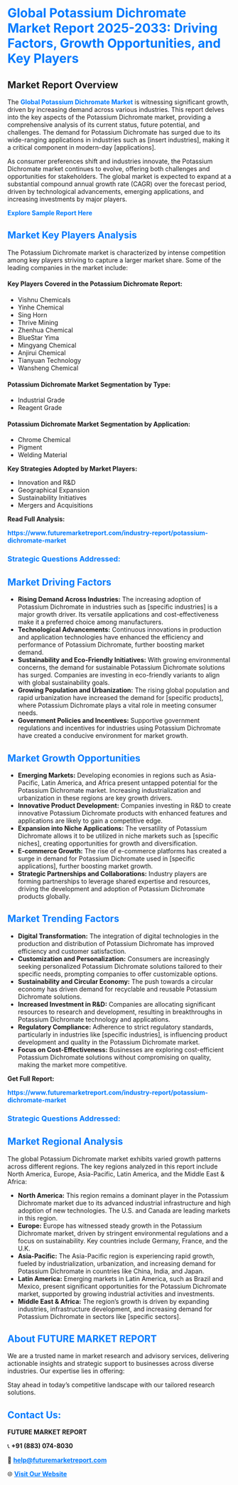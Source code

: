 <h1 style="color: #007BFF;">Global Potassium Dichromate Market Report 2025-2033: Driving Factors, Growth Opportunities, and Key Players</h1>

<section id="overview">
<h2>Market Report Overview</h2>
<p>The <a href="https://www.futuremarketreport.com/industry-report/potassium-dichromate-market" style="color: #007BFF; text-decoration: none;"><strong>Global Potassium Dichromate Market</strong></a> is witnessing significant growth, driven by increasing demand across various industries. This report delves into the key aspects of the Potassium Dichromate market, providing a comprehensive analysis of its current status, future potential, and challenges. The demand for Potassium Dichromate has surged due to its wide-ranging applications in industries such as [insert industries], making it a critical component in modern-day [applications].</p>
<p>As consumer preferences shift and industries innovate, the Potassium Dichromate market continues to evolve, offering both challenges and opportunities for stakeholders. The global market is expected to expand at a substantial compound annual growth rate (CAGR) over the forecast period, driven by technological advancements, emerging applications, and increasing investments by major players.</p>
</section>

<section id="overview">
<p><a href="https://www.futuremarketreport.com/request-sample/reportId=85425" style="color: #007BFF; text-decoration: none;"><strong>Explore Sample Report Here</strong></a></p>
</section>

<section id="key-players">
<h2 style="color: #007BFF;">Market Key Players Analysis</h2>
<p>The Potassium Dichromate market is characterized by intense competition among key players striving to capture a larger market share. Some of the leading companies in the market include:</p>
<h4>Key Players Covered in the Potassium Dichromate Report:</h4>
<ul><li>Vishnu Chemicals</li><li>Yinhe Chemical</li><li>Sing Horn</li><li>Thrive Mining</li><li>Zhenhua Chemical</li><li>BlueStar Yima</li><li>Mingyang Chemical</li><li>Anjirui Chemical</li><li>Tianyuan Technology</li><li>Wansheng Chemical</li></ul>
<h4>Potassium Dichromate Market Segmentation by Type:</h4>
<ul><li>Industrial Grade</li><li>Reagent Grade</li></ul>

<h4>Potassium Dichromate Market Segmentation by Application:</h4>
<ul><li>Chrome Chemical</li><li>Pigment</li><li>Welding Material</li></ul>
<p><strong>Key Strategies Adopted by Market Players:</strong></p>
<ul>
<li>Innovation and R&D</li>
<li>Geographical Expansion</li>
<li>Sustainability Initiatives</li>
<li>Mergers and Acquisitions</li>
</ul>
</section>

<section>
<p><strong>Read Full Analysis: </strong></p><a href="https://www.futuremarketreport.com/industry-report/potassium-dichromate-market" style="color: #007BFF; text-decoration: none;"><strong>https://www.futuremarketreport.com/industry-report/potassium-dichromate-market</strong></a>
<h3 style="color: #007BFF;">Strategic Questions Addressed:</h3>
</section>

<section id="driving-factors">
<h2 style="color: #007BFF;">Market Driving Factors</h2>
<ul>
<li><strong>Rising Demand Across Industries:</strong> The increasing adoption of Potassium Dichromate in industries such as [specific industries] is a major growth driver. Its versatile applications and cost-effectiveness make it a preferred choice among manufacturers.</li>
<li><strong>Technological Advancements:</strong> Continuous innovations in production and application technologies have enhanced the efficiency and performance of Potassium Dichromate, further boosting market demand.</li>
<li><strong>Sustainability and Eco-Friendly Initiatives:</strong> With growing environmental concerns, the demand for sustainable Potassium Dichromate solutions has surged. Companies are investing in eco-friendly variants to align with global sustainability goals.</li>
<li><strong>Growing Population and Urbanization:</strong> The rising global population and rapid urbanization have increased the demand for [specific products], where Potassium Dichromate plays a vital role in meeting consumer needs.</li>
<li><strong>Government Policies and Incentives:</strong> Supportive government regulations and incentives for industries using Potassium Dichromate have created a conducive environment for market growth.</li>
</ul>
</section>

<section id="growth-opportunities">
<h2 style="color: #007BFF;">Market Growth Opportunities</h2>
<ul>
<li><strong>Emerging Markets:</strong> Developing economies in regions such as Asia-Pacific, Latin America, and Africa present untapped potential for the Potassium Dichromate market. Increasing industrialization and urbanization in these regions are key growth drivers.</li>
<li><strong>Innovative Product Development:</strong> Companies investing in R&D to create innovative Potassium Dichromate products with enhanced features and applications are likely to gain a competitive edge.</li>
<li><strong>Expansion into Niche Applications:</strong> The versatility of Potassium Dichromate allows it to be utilized in niche markets such as [specific niches], creating opportunities for growth and diversification.</li>
<li><strong>E-commerce Growth:</strong> The rise of e-commerce platforms has created a surge in demand for Potassium Dichromate used in [specific applications], further boosting market growth.</li>
<li><strong>Strategic Partnerships and Collaborations:</strong> Industry players are forming partnerships to leverage shared expertise and resources, driving the development and adoption of Potassium Dichromate products globally.</li>
</ul>
</section>

<section id="trending-factors">
<h2 style="color: #007BFF;">Market Trending Factors</h2>
<ul>
<li><strong>Digital Transformation:</strong> The integration of digital technologies in the production and distribution of Potassium Dichromate has improved efficiency and customer satisfaction.</li>
<li><strong>Customization and Personalization:</strong> Consumers are increasingly seeking personalized Potassium Dichromate solutions tailored to their specific needs, prompting companies to offer customizable options.</li>
<li><strong>Sustainability and Circular Economy:</strong> The push towards a circular economy has driven demand for recyclable and reusable Potassium Dichromate solutions.</li>
<li><strong>Increased Investment in R&D:</strong> Companies are allocating significant resources to research and development, resulting in breakthroughs in Potassium Dichromate technology and applications.</li>
<li><strong>Regulatory Compliance:</strong> Adherence to strict regulatory standards, particularly in industries like [specific industries], is influencing product development and quality in the Potassium Dichromate market.</li>
<li><strong>Focus on Cost-Effectiveness:</strong> Businesses are exploring cost-efficient Potassium Dichromate solutions without compromising on quality, making the market more competitive.</li>
</ul>
</section>

<section>
<p><strong>Get Full Report: </strong></p><a href="https://www.futuremarketreport.com/industry-report/potassium-dichromate-market" style="color: #007BFF; text-decoration: none;"><strong>https://www.futuremarketreport.com/industry-report/potassium-dichromate-market</strong></a>
<h3 style="color: #007BFF;">Strategic Questions Addressed:</h3>
</section>


<section id="regional-analysis">
<h2 style="color: #007BFF;">Market Regional Analysis</h2>
<p>The global Potassium Dichromate market exhibits varied growth patterns across different regions. The key regions analyzed in this report include North America, Europe, Asia-Pacific, Latin America, and the Middle East & Africa:</p>
<ul>
<li><strong>North America:</strong> This region remains a dominant player in the Potassium Dichromate market due to its advanced industrial infrastructure and high adoption of new technologies. The U.S. and Canada are leading markets in this region.</li>
<li><strong>Europe:</strong> Europe has witnessed steady growth in the Potassium Dichromate market, driven by stringent environmental regulations and a focus on sustainability. Key countries include Germany, France, and the U.K.</li>
<li><strong>Asia-Pacific:</strong> The Asia-Pacific region is experiencing rapid growth, fueled by industrialization, urbanization, and increasing demand for Potassium Dichromate in countries like China, India, and Japan.</li>
<li><strong>Latin America:</strong> Emerging markets in Latin America, such as Brazil and Mexico, present significant opportunities for the Potassium Dichromate market, supported by growing industrial activities and investments.</li>
<li><strong>Middle East & Africa:</strong> The region’s growth is driven by expanding industries, infrastructure development, and increasing demand for Potassium Dichromate in sectors like [specific sectors].</li>
</ul>
</section>

<footer>
<h2 style="color: #007BFF;">About FUTURE MARKET REPORT</h2>
<p>We are a trusted name in market research and advisory services, delivering actionable insights and strategic support to businesses across diverse industries. Our expertise lies in offering:</p>

<p>Stay ahead in today’s competitive landscape with our tailored research solutions.</p>

<h2 style="color: #007BFF;">Contact Us:</h2>
<p><strong>FUTURE MARKET REPORT</strong></p>
<p>📞 <strong>+91 (883) 074-8030</strong></p>
<p>📧 <strong><a href="mailto:help@futuremarketreport.com" style="color: #007BFF;">help@futuremarketreport.com</a></strong></p>
<p>🌐 <strong><a href="https://www.futuremarketreport.com/" style="color: #007BFF;">Visit Our Website</a></strong></p>
</footer>